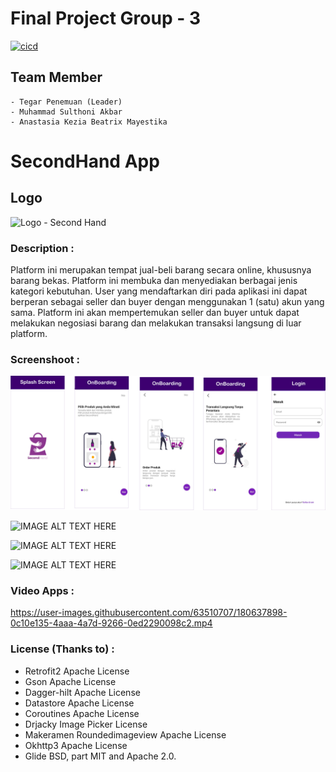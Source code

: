 # Final Project Group - 3

[![cicd](https://github.com/rrfadilah/FinalProject-G3/actions/workflows/ci.yml/badge.svg?branch=master)](https://github.com/rrfadilah/FinalProject-G3/actions/workflows/ci.yml)

## Team Member
```
- Tegar Penemuan (Leader)
- Muhammad Sulthoni Akbar 
- Anastasia Kezia Beatrix Mayestika 
```

# SecondHand App
## Logo
<img alt='Logo - Second Hand' width="180" height="240" src='demo/logo.png'/>

### Description :
Platform ini merupakan tempat jual-beli barang secara online, khususnya barang bekas. Platform ini membuka dan menyediakan berbagai jenis kategori kebutuhan. User yang mendaftarkan diri pada aplikasi ini dapat berperan sebagai seller dan buyer dengan menggunakan 1 (satu) akun yang sama. Platform ini akan mempertemukan seller dan buyer untuk dapat melakukan negosiasi barang dan melakukan transaksi langsung di luar platform.

### Screenshoot :
![IMAGE ALT TEXT HERE](demo/1.png)

![IMAGE ALT TEXT HERE](demo/2.png)

![IMAGE ALT TEXT HERE](demo/3.png)

![IMAGE ALT TEXT HERE](demo/4.png)

### Video Apps :


https://user-images.githubusercontent.com/63510707/180637898-0c10e135-4aaa-4a7d-9266-0ed2290098c2.mp4

### License (Thanks to) :
- Retrofit2 Apache License
- Gson Apache License
- Dagger-hilt Apache License
- Datastore Apache License
- Coroutines Apache License
- Drjacky Image Picker License
- Makeramen Roundedimageview Apache License
- Okhttp3 Apache License
- Glide BSD, part MIT and Apache 2.0. 
